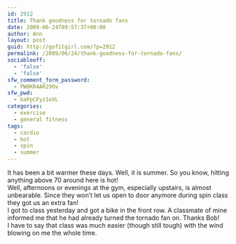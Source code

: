 ```yaml
---
id: 2912
title: Thank goodness for tornado fans
date: 2009-06-24T09:57:37+00:00
author: Ann
layout: post
guid: http://gofitgirl.com/?p=2912
permalink: /2009/06/24/thank-goodness-for-tornado-fans/
sociableoff:
  - 'false'
  - 'false'
sfw_comment_form_password:
  - PW0KR4AR29Ov
sfw_pwd:
  - baPpCFyz1oVL
categories:
  - exercise
  - general fitness
tags:
  - cardio
  - hot
  - spin
  - summer
---
```

It has been a bit warmer these days. Well, it is summer. So you know, hitting anything above 70 around here is hot!  
Well, afternoons or evenings at the gym, especially upstairs, is almost unbearable. Since they won&#8217;t let us open to door anymore during spin class they got us an extra fan!  
I got to class yesterday and got a bike in the front row. A classmate of mine informed me that he had already turned the tornado fan on. Thanks Bob!  
I have to say that class was much easier (though still tough) with the wind blowing on me the whole time.
